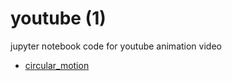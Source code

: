# youtube (1)
jupyter notebook code for youtube animation video

+ [circular_motion](circular_motion.ipynb)
